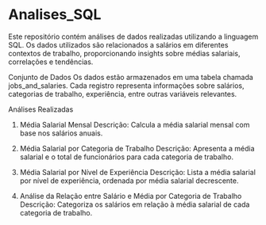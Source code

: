 # Analises_SQL

Este repositório contém análises de dados realizadas utilizando a linguagem SQL. Os dados utilizados são relacionados a salários em diferentes contextos de trabalho, proporcionando insights sobre médias salariais, correlações e tendências.

Conjunto de Dados
Os dados estão armazenados em uma tabela chamada jobs_and_salaries. Cada registro representa informações sobre salários, categorias de trabalho, experiência, entre outras variáveis relevantes.

Análises Realizadas
1. Média Salarial Mensal
Descrição: Calcula a média salarial mensal com base nos salários anuais.

2. Média Salarial por Categoria de Trabalho
Descrição: Apresenta a média salarial e o total de funcionários para cada categoria de trabalho.

3. Média Salarial por Nível de Experiência
Descrição: Lista a média salarial por nível de experiência, ordenada por média salarial decrescente.

4. Análise da Relação entre Salário e Média por Categoria de Trabalho
Descrição: Categoriza os salários em relação à média salarial de cada categoria de trabalho.
